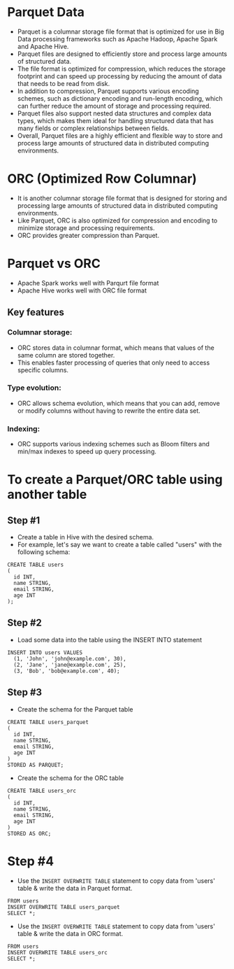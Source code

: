 # Parquet Data
- Parquet is a columnar storage file format that is optimized for use in Big Data processing frameworks such as Apache Hadoop, Apache Spark and Apache Hive.
- Parquet files are designed to efficiently store and process large amounts of structured data. 
- The file format is optimized for compression, which reduces the storage footprint and can speed up processing by reducing the amount of data that needs to be read from disk.
- In addition to compression, Parquet supports various encoding schemes, such as dictionary encoding and run-length encoding, which can further reduce the amount of storage and processing required.
- Parquet files also support nested data structures and complex data types, which makes them ideal for handling structured data that has many fields or complex relationships between fields.
- Overall, Parquet files are a highly efficient and flexible way to store and process large amounts of structured data in distributed computing environments.

# ORC (Optimized Row Columnar) 
- It is another columnar storage file format that is designed for storing and processing large amounts of structured data in distributed computing environments. 
- Like Parquet, ORC is also optimized for compression and encoding to minimize storage and processing requirements.
- ORC provides greater compression than Parquet.

# Parquet vs ORC
- Apache Spark works well with Parqurt file format
- Apache Hive works well with ORC file format

## Key features

### Columnar storage: 
- ORC stores data in columnar format, which means that values of the same column are stored together. 
- This enables faster processing of queries that only need to access specific columns.

### Type evolution: 
- ORC allows schema evolution, which means that you can add, remove or modify columns without having to rewrite the entire data set.

### Indexing: 
- ORC supports various indexing schemes such as Bloom filters and min/max indexes to speed up query processing.

# To create a Parquet/ORC table using another table

## Step #1
- Create a table in Hive with the desired schema. 
- For example, let's say we want to create a table called "users" with the following schema:
```
CREATE TABLE users
(
  id INT,
  name STRING,
  email STRING,
  age INT
);
```

## Step #2
- Load some data into the table using the INSERT INTO statement
```
INSERT INTO users VALUES
  (1, 'John', 'john@example.com', 30),
  (2, 'Jane', 'jane@example.com', 25),
  (3, 'Bob', 'bob@example.com', 40);
```

## Step #3
- Create the schema for the Parquet table
```
CREATE TABLE users_parquet
(
  id INT,
  name STRING,
  email STRING,
  age INT
)
STORED AS PARQUET;
```

- Create the schema for the ORC table
```
CREATE TABLE users_orc
(
  id INT,
  name STRING,
  email STRING,
  age INT
)
STORED AS ORC;
```

# Step #4
- Use the ```INSERT OVERWRITE TABLE``` statement to copy data from 'users' table & write the data in Parquet format.
```
FROM users
INSERT OVERWRITE TABLE users_parquet
SELECT *;
```

- Use the ```INSERT OVERWRITE TABLE``` statement to copy data from 'users' table & write the data in ORC format.
```
FROM users
INSERT OVERWRITE TABLE users_orc
SELECT *;
```
